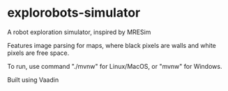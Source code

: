 # explorobots-simulator
A robot exploration simulator, inspired by MRESim

Features image parsing for maps, where black pixels are walls and white pixels are free space.

To run, use command "./mvnw" for Linux/MacOS, or "mvnw" for Windows.

Built using Vaadin
